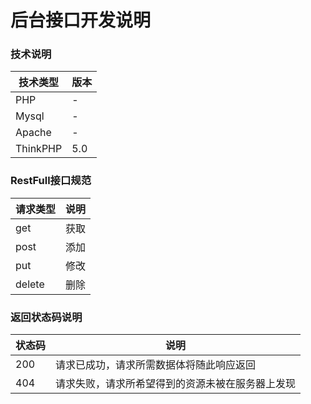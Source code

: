 # 后台接口开发说明

### 技术说明
| 技术类型 | 版本 |
|-----------|---------------|
| PHP      |  -             |
| Mysql    |  -             |
| Apache   |  -             |
| ThinkPHP |  5.0           |

### RestFull接口规范
| 请求类型 | 说明 |
|---------|-------------|
| get     | 获取 |
| post    | 添加 |
| put     | 修改 |
| delete  | 删除 |

### 返回状态码说明
| 状态码 | 说明 |
|---------|-------------|
| 200     | 请求已成功，请求所需数据体将随此响应返回 |
| 404     | 请求失败，请求所希望得到的资源未被在服务器上发现 |
